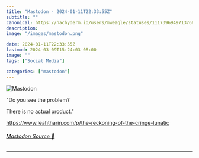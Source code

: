 ```yaml
---
title: "Mastodon - 2024-01-11T22:33:55Z"
subtitle: ""
canonical: https://hachyderm.io/users/mweagle/statuses/111739694971376625
description:
image: "/images/mastodon.png"

date: 2024-01-11T22:33:55Z
lastmod: 2024-03-09T15:24:03-08:00
image: ""
tags: ["Social Media"]

categories: ["mastodon"]
---
```

![Mastodon](/images/mastodon.png)

<p>&quot;Do you see the problem?</p><p>There is no actual product.&quot;</p><p><a href="https://www.leahtharin.com/p/the-reckoning-of-the-cringe-lunatic" target="_blank" rel="nofollow noopener noreferrer" translate="no"><span class="invisible">https://www.</span><span class="ellipsis">leahtharin.com/p/the-reckoning</span><span class="invisible">-of-the-cringe-lunatic</span></a></p>


###### [Mastodon Source 🐘](https://hachyderm.io/@mweagle/111739694971376625)

___
